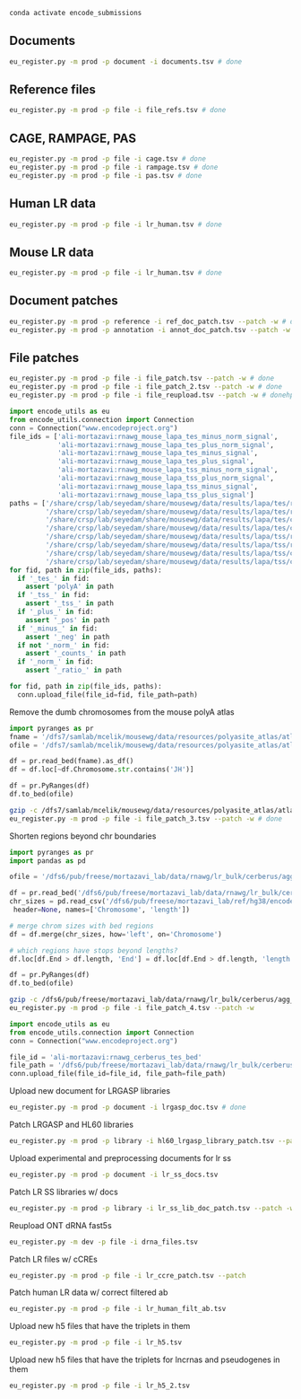 ```bash
conda activate encode_submissions
```

## Documents
```bash
eu_register.py -m prod -p document -i documents.tsv # done
```

## Reference files
```bash
eu_register.py -m prod -p file -i file_refs.tsv # done
```

## CAGE, RAMPAGE, PAS
```bash
eu_register.py -m prod -p file -i cage.tsv # done
eu_register.py -m prod -p file -i rampage.tsv # done
eu_register.py -m prod -p file -i pas.tsv # done
```

## Human LR data
```bash
eu_register.py -m prod -p file -i lr_human.tsv # done
```

## Mouse LR data
```bash
eu_register.py -m prod -p file -i lr_human.tsv # done
```

## Document patches
```bash
eu_register.py -m prod -p reference -i ref_doc_patch.tsv --patch -w # done
eu_register.py -m prod -p annotation -i annot_doc_patch.tsv --patch -w # done
```

## File patches
```bash
eu_register.py -m prod -p file -i file_patch.tsv --patch -w # done
eu_register.py -m prod -p file -i file_patch_2.tsv --patch -w # done
eu_register.py -m prod -p file -i file_reupload.tsv --patch -w # donehpe

```

```python
import encode_utils as eu
from encode_utils.connection import Connection
conn = Connection("www.encodeproject.org")
file_ids = ['ali-mortazavi:rnawg_mouse_lapa_tes_minus_norm_signal',
            'ali-mortazavi:rnawg_mouse_lapa_tes_plus_norm_signal',
            'ali-mortazavi:rnawg_mouse_lapa_tes_minus_signal',
            'ali-mortazavi:rnawg_mouse_lapa_tes_plus_signal',
            'ali-mortazavi:rnawg_mouse_lapa_tss_minus_norm_signal',
            'ali-mortazavi:rnawg_mouse_lapa_tss_plus_norm_signal',
            'ali-mortazavi:rnawg_mouse_lapa_tss_minus_signal',
            'ali-mortazavi:rnawg_mouse_lapa_tss_plus_signal']
paths = ['/share/crsp/lab/seyedam/share/mousewg/data/results/lapa/tes/ratio/all_polyA_ratio_neg.bw',
         '/share/crsp/lab/seyedam/share/mousewg/data/results/lapa/tes/ratio/all_polyA_ratio_pos.bw',
         '/share/crsp/lab/seyedam/share/mousewg/data/results/lapa/tes/counts/all_polyA_counts_neg.bw',
         '/share/crsp/lab/seyedam/share/mousewg/data/results/lapa/tes/counts/all_polyA_counts_pos.bw',
         '/share/crsp/lab/seyedam/share/mousewg/data/results/lapa/tss/ratio/all_tss_ratio_neg.bw',
         '/share/crsp/lab/seyedam/share/mousewg/data/results/lapa/tss/ratio/all_tss_ratio_pos.bw',
         '/share/crsp/lab/seyedam/share/mousewg/data/results/lapa/tss/counts/all_tss_counts_neg.bw',
         '/share/crsp/lab/seyedam/share/mousewg/data/results/lapa/tss/counts/all_tss_counts_pos.bw']      
for fid, path in zip(file_ids, paths):
  if '_tes_' in fid:
    assert 'polyA' in path
  if '_tss_' in fid:
    assert '_tss_' in path
  if '_plus_' in fid:
    assert '_pos' in path
  if '_minus_' in fid:
    assert '_neg' in path
  if not '_norm_' in fid:
    assert '_counts_' in path
  if '_norm_' in fid:
    assert '_ratio_' in path

for fid, path in zip(file_ids, paths):
  conn.upload_file(file_id=fid, file_path=path)
```

Remove the dumb chromosomes from the mouse polyA atlas
```python
import pyranges as pr
fname = '/dfs7/samlab/mcelik/mousewg/data/resources/polyasite_atlas/atlas.clusters_formatted.bed'
ofile = '/dfs7/samlab/mcelik/mousewg/data/resources/polyasite_atlas/atlas.clusters_formatted_canon_only.bed'

df = pr.read_bed(fname).as_df()
df = df.loc[~df.Chromosome.str.contains('JH')]

df = pr.PyRanges(df)
df.to_bed(ofile)
```

```bash
gzip -c /dfs7/samlab/mcelik/mousewg/data/resources/polyasite_atlas/atlas.clusters_formatted_canon_only.bed > /dfs7/samlab/mcelik/mousewg/data/resources/polyasite_atlas/atlas.clusters_formatted_canon_only.bed.gz
eu_register.py -m prod -p file -i file_patch_3.tsv --patch -w # done
```

Shorten regions beyond chr boundaries
```python
import pyranges as pr
import pandas as pd

ofile = '/dfs6/pub/freese/mortazavi_lab/data/rnawg/lr_bulk/cerberus/agg_tes_shortened.bed'

df = pr.read_bed('/dfs6/pub/freese/mortazavi_lab/data/rnawg/lr_bulk/cerberus/agg_tes.bed').as_df()
chr_sizes = pd.read_csv('/dfs6/pub/freese/mortazavi_lab/ref/hg38/encode_chrom_sizes.tsv', sep='\t',
 header=None, names=['Chromosome', 'length'])

# merge chrom sizes with bed regions
df = df.merge(chr_sizes, how='left', on='Chromosome')

# which regions have stops beyond lengths?
df.loc[df.End > df.length, 'End'] = df.loc[df.End > df.length, 'length']

df = pr.PyRanges(df)
df.to_bed(ofile)
```

```bash
gzip -c /dfs6/pub/freese/mortazavi_lab/data/rnawg/lr_bulk/cerberus/agg_tes_shortened.bed > /dfs6/pub/freese/mortazavi_lab/data/rnawg/lr_bulk/cerberus/agg_tes_shortened.bed.gz
eu_register.py -m prod -p file -i file_patch_4.tsv --patch -w
```

```python
import encode_utils as eu
from encode_utils.connection import Connection
conn = Connection("www.encodeproject.org")

file_id = 'ali-mortazavi:rnawg_cerberus_tes_bed'
file_path = '/dfs6/pub/freese/mortazavi_lab/data/rnawg/lr_bulk/cerberus/agg_tes_shortened.bed.gz'
conn.upload_file(file_id=file_id, file_path=file_path)
```

Upload new document for LRGASP libraries
```bash
eu_register.py -m prod -p document -i lrgasp_doc.tsv # done
```

Patch LRGASP and HL60 libraries
```bash
eu_register.py -m prod -p library -i hl60_lrgasp_library_patch.tsv --patch -w
```

Upload experimental and preprocessing documents for lr ss
```bash
eu_register.py -m prod -p document -i lr_ss_docs.tsv
```

Patch LR SS libraries w/ docs
```bash
eu_register.py -m prod -p library -i lr_ss_lib_doc_patch.tsv --patch -w

```

Reupload ONT dRNA fast5s
```bash
eu_register.py -m dev -p file -i drna_files.tsv
```

Patch LR files w/ cCREs
```bash
eu_register.py -m prod -p file -i lr_ccre_patch.tsv --patch
```

Patch human LR data w/ correct filtered ab
```bash
eu_register.py -m prod -p file -i lr_human_filt_ab.tsv
```

Upload new h5 files that have the triplets in them
```bash
eu_register.py -m prod -p file -i lr_h5.tsv
```


Upload new h5 files that have the triplets for lncrnas and pseudogenes in them
```bash
eu_register.py -m prod -p file -i lr_h5_2.tsv
```
